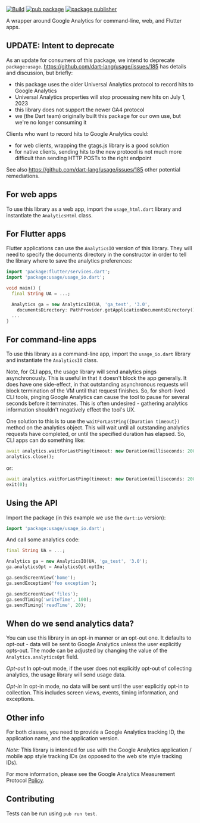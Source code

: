 [![Build](https://github.com/dart-lang/usage/actions/workflows/build.yaml/badge.svg)](https://github.com/dart-lang/usage/actions/workflows/build.yaml)
[![pub package](https://img.shields.io/pub/v/usage.svg)](https://pub.dev/packages/usage)
[![package publisher](https://img.shields.io/pub/publisher/usage.svg)](https://pub.dev/packages/usage/publisher)

A wrapper around Google Analytics for command-line, web, and Flutter apps.

## UPDATE: Intent to deprecate

As an update for consumers of this package, we intend to deprecate
`package:usage`. https://github.com/dart-lang/usage/issues/185 has details and
discussion, but briefly:

- this package uses the older Universal Analytics protocol to record hits to
  Google Analytics
- Universal Analytics properties will stop processing new hits on July 1, 2023
- this library does not support the newer GA4 protocol
- we (the Dart team) originally built this package for our own use, but we're no
  longer consuming it

Clients who want to record hits to Google Analytics could:

- for web clients, wrapping the gtags.js library is a good solution
- for native clients, sending hits to the new protocol is not much more
  difficult than sending HTTP POSTs to the right endpoint

See also https://github.com/dart-lang/usage/issues/185 other potential
remediations.

## For web apps

To use this library as a web app, import the `usage_html.dart` library and
instantiate the `AnalyticsHtml` class.

## For Flutter apps

Flutter applications can use the `AnalyticsIO` version of this library. They will need
to specify the documents directory in the constructor in order to tell the library where
to save the analytics preferences:

```dart
import 'package:flutter/services.dart';
import 'package:usage/usage_io.dart';

void main() {
  final String UA = ...;

  Analytics ga = new AnalyticsIO(UA, 'ga_test', '3.0',
    documentsDirectory: PathProvider.getApplicationDocumentsDirectory());
  ...
}
```

## For command-line apps

To use this library as a command-line app, import the `usage_io.dart` library
and instantiate the `AnalyticsIO` class.

Note, for CLI apps, the usage library will send analytics pings asynchronously.
This is useful in that it doesn't block the app generally. It does have one
side-effect, in that outstanding asynchronous requests will block termination
of the VM until that request finishes. So, for short-lived CLI tools, pinging
Google Analytics can cause the tool to pause for several seconds before it
terminates. This is often undesired - gathering analytics information shouldn't
negatively effect the tool's UX.

One solution to this is to use the `waitForLastPing({Duration timeout})` method
on the analytics object. This will wait until all outstanding analytics requests
have completed, or until the specified duration has elapsed. So, CLI apps can do
something like:

```dart
await analytics.waitForLastPing(timeout: new Duration(milliseconds: 200));
analytics.close();
```

or:

```dart
await analytics.waitForLastPing(timeout: new Duration(milliseconds: 200));
exit(0);
```

## Using the API

Import the package (in this example we use the `dart:io` version):

```dart
import 'package:usage/usage_io.dart';
```

And call some analytics code:

```dart
final String UA = ...;

Analytics ga = new AnalyticsIO(UA, 'ga_test', '3.0');
ga.analyticsOpt = AnalyticsOpt.optIn;

ga.sendScreenView('home');
ga.sendException('foo exception');

ga.sendScreenView('files');
ga.sendTiming('writeTime', 100);
ga.sendTiming('readTime', 20);
```

## When do we send analytics data?

You can use this library in an opt-in manner or an opt-out one. It defaults to
opt-out - data will be sent to Google Analytics unless the user explicitly
opts-out. The mode can be adjusted by changing the value of the
`Analytics.analyticsOpt` field.

*Opt-out* In opt-out mode, if the user does not explicitly opt-out of collecting
analytics, the usage library will send usage data.

*Opt-in* In opt-in mode, no data will be sent until the user explicitly opt-in
to collection. This includes screen views, events, timing information, and exceptions.

## Other info

For both classes, you need to provide a Google Analytics tracking ID, the
application name, and the application version.

*Note:* This library is intended for use with the Google Analytics application /
mobile app style tracking IDs (as opposed to the web site style tracking IDs).

For more information, please see the Google Analytics Measurement Protocol
[Policy](https://developers.google.com/analytics/devguides/collection/protocol/policy).

## Contributing

Tests can be run using `pub run test`.
